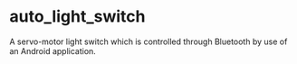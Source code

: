 # auto_light_switch
A servo-motor light switch which is controlled through Bluetooth by use of an Android application.
